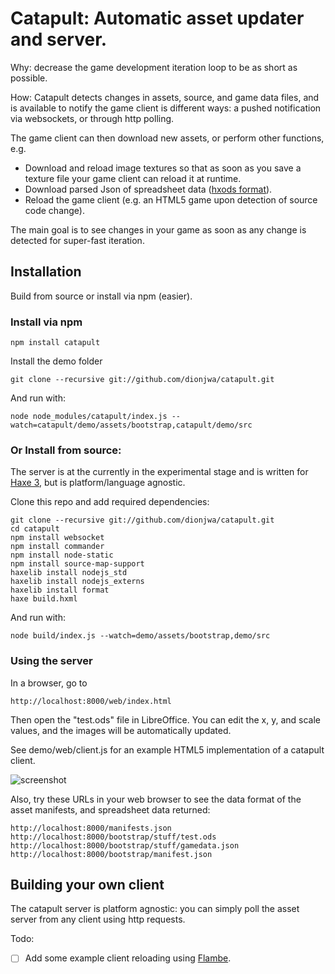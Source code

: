 [haxe]:http://http://haxe.org
[haxe3]:http://haxe.org/manual/haxe3
[flambe]:http://lib.haxe.org/p/flambe
[wafl]:https://github.com/aduros/flambe/wiki/Wafl
[nodejs]:http://nodejs.org/
[hxods]:https://github.com/ncannasse/hxods

# Catapult: Automatic asset updater and server.

Why: decrease the game development iteration loop to be as short as possible.

How: Catapult detects changes in assets, source, and game data files, and is available to notify the game client is different ways: a pushed notification via websockets, or through http polling.

The game client can then download new assets, or perform other functions, e.g.

- Download and reload image textures so that as soon as you save a texture file your game client can reload it at runtime.
- Download parsed Json of spreadsheet data ([hxods format][hxods]).
- Reload the game client (e.g. an HTML5 game upon detection of source code change).

The main goal is to see changes in your game as soon as any change is detected for super-fast iteration.

## Installation

Build from source or install via npm (easier).

### Install via npm

	npm install catapult

Install the demo folder

	git clone --recursive git://github.com/dionjwa/catapult.git
	
And run with: 


	node node_modules/catapult/index.js --watch=catapult/demo/assets/bootstrap,catapult/demo/src

### Or Install from source:

The server is at the currently in the experimental stage and is written for [Haxe 3][haxe3], but is platform/language agnostic.  

Clone this repo and add required dependencies:

	git clone --recursive git://github.com/dionjwa/catapult.git
	cd catapult
	npm install websocket
	npm install commander
	npm install node-static
	npm install source-map-support
	haxelib install nodejs_std
	haxelib install nodejs_externs
	haxelib install format
	haxe build.hxml
	
And run with: 

	node build/index.js --watch=demo/assets/bootstrap,demo/src
	
### Using the server

In a browser, go to 

	http://localhost:8000/web/index.html
	
Then open the "test.ods" file in LibreOffice.  You can edit the x, y, and scale values, and the images will be automatically updated.

See demo/web/client.js for an example HTML5 implementation of a catapult client. 

![screenshot](demo/catapult_demo.png)
	


Also, try these URLs in your web browser to see the data format of the asset manifests, and spreadsheet data returned:

	http://localhost:8000/manifests.json
	http://localhost:8000/bootstrap/stuff/test.ods
	http://localhost:8000/bootstrap/stuff/gamedata.json
	http://localhost:8000/bootstrap/manifest.json
	
## Building your own client 

The catapult server is platform agnostic: you can simply poll the asset server from any client using http requests. 

Todo:

- [ ] Add some example client reloading using [Flambe][flambe].
	



